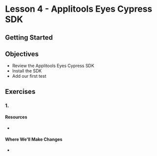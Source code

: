 # Lesson 4 - Applitools Eyes Cypress SDK

## Getting Started

## Objectives
* Review the Applitools Eyes Cypress SDK
* Install the SDK
* Add our first test

## Exercises

### 1.

#### Resources
*

#### Where We'll Make Changes
*